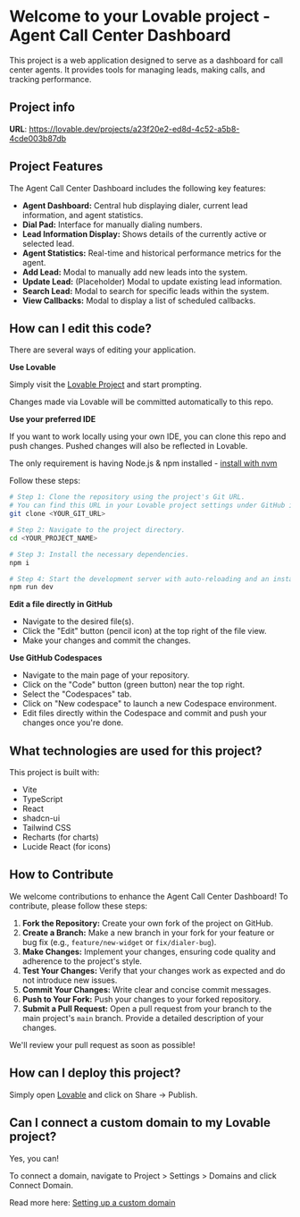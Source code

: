 
# Welcome to your Lovable project - Agent Call Center Dashboard

This project is a web application designed to serve as a dashboard for call center agents. It provides tools for managing leads, making calls, and tracking performance.

## Project info

**URL**: https://lovable.dev/projects/a23f20e2-ed8d-4c52-a5b8-4cde003b87db

## Project Features

The Agent Call Center Dashboard includes the following key features:

*   **Agent Dashboard:** Central hub displaying dialer, current lead information, and agent statistics.
*   **Dial Pad:** Interface for manually dialing numbers.
*   **Lead Information Display:** Shows details of the currently active or selected lead.
*   **Agent Statistics:** Real-time and historical performance metrics for the agent.
*   **Add Lead:** Modal to manually add new leads into the system.
*   **Update Lead:** (Placeholder) Modal to update existing lead information.
*   **Search Lead:** Modal to search for specific leads within the system.
*   **View Callbacks:** Modal to display a list of scheduled callbacks.

## How can I edit this code?

There are several ways of editing your application.

**Use Lovable**

Simply visit the [Lovable Project](https://lovable.dev/projects/a23f20e2-ed8d-4c52-a5b8-4cde003b87db) and start prompting.

Changes made via Lovable will be committed automatically to this repo.

**Use your preferred IDE**

If you want to work locally using your own IDE, you can clone this repo and push changes. Pushed changes will also be reflected in Lovable.

The only requirement is having Node.js & npm installed - [install with nvm](https://github.com/nvm-sh/nvm#installing-and-updating)

Follow these steps:

```sh
# Step 1: Clone the repository using the project's Git URL.
# You can find this URL in your Lovable project settings under GitHub integration.
git clone <YOUR_GIT_URL>

# Step 2: Navigate to the project directory.
cd <YOUR_PROJECT_NAME>

# Step 3: Install the necessary dependencies.
npm i

# Step 4: Start the development server with auto-reloading and an instant preview.
npm run dev
```

**Edit a file directly in GitHub**

- Navigate to the desired file(s).
- Click the "Edit" button (pencil icon) at the top right of the file view.
- Make your changes and commit the changes.

**Use GitHub Codespaces**

- Navigate to the main page of your repository.
- Click on the "Code" button (green button) near the top right.
- Select the "Codespaces" tab.
- Click on "New codespace" to launch a new Codespace environment.
- Edit files directly within the Codespace and commit and push your changes once you're done.

## What technologies are used for this project?

This project is built with:

- Vite
- TypeScript
- React
- shadcn-ui
- Tailwind CSS
- Recharts (for charts)
- Lucide React (for icons)

## How to Contribute

We welcome contributions to enhance the Agent Call Center Dashboard! To contribute, please follow these steps:

1.  **Fork the Repository:** Create your own fork of the project on GitHub.
2.  **Create a Branch:** Make a new branch in your fork for your feature or bug fix (e.g., `feature/new-widget` or `fix/dialer-bug`).
3.  **Make Changes:** Implement your changes, ensuring code quality and adherence to the project's style.
4.  **Test Your Changes:** Verify that your changes work as expected and do not introduce new issues.
5.  **Commit Your Changes:** Write clear and concise commit messages.
6.  **Push to Your Fork:** Push your changes to your forked repository.
7.  **Submit a Pull Request:** Open a pull request from your branch to the main project's `main` branch. Provide a detailed description of your changes.

We'll review your pull request as soon as possible!

## How can I deploy this project?

Simply open [Lovable](https://lovable.dev/projects/a23f20e2-ed8d-4c52-a5b8-4cde003b87db) and click on Share -> Publish.

## Can I connect a custom domain to my Lovable project?

Yes, you can!

To connect a domain, navigate to Project > Settings > Domains and click Connect Domain.

Read more here: [Setting up a custom domain](https://docs.lovable.dev/tips-tricks/custom-domain#step-by-step-guide)

